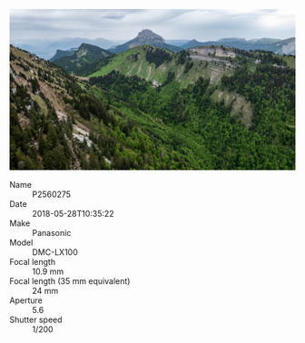 [![P2560275](/photos/hd/P2560275.jpg)](/photos/full/P2560275.jpg?raw=true)

<dl>
  <dt>Name</dt>
  <dd>P2560275</dd>
  <dt>Date</dt>
  <dd>2018-05-28T10:35:22</dd>
  <dt>Make</dt>
  <dd>Panasonic</dd>
  <dt>Model</dt>
  <dd>DMC-LX100</dd>
  <dt>Focal length</dt>
  <dd>10.9 mm</dd>
  <dt>Focal length (35 mm equivalent)</dt>
  <dd>24 mm</dd>
  <dt>Aperture</dt>
  <dd>5.6</dd>
  <dt>Shutter speed</dt>
  <dd>1/200</dd>
</dl>
